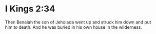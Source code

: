 # I Kings 2:34

Then Benaiah the son of Jehoiada went up and struck him down and put him to death. And he was buried in his own house in the wilderness.
